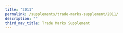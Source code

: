 ```yaml
---
title: "2011"
permalink: /supplements/trade-marks-supplement/2011/
description: ""
third_nav_title: Trade Marks Supplement
---
```


